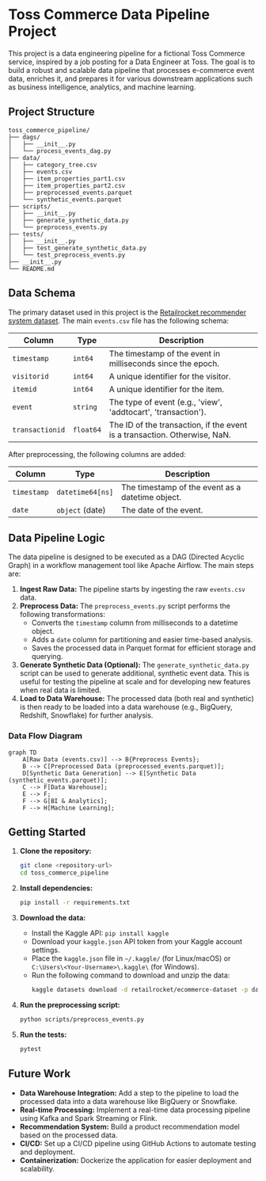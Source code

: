

# Toss Commerce Data Pipeline Project

This project is a data engineering pipeline for a fictional Toss Commerce service, inspired by a job posting for a Data Engineer at Toss. The goal is to build a robust and scalable data pipeline that processes e-commerce event data, enriches it, and prepares it for various downstream applications such as business intelligence, analytics, and machine learning.

## Project Structure

```
toss_commerce_pipeline/
├── dags/
│   ├── __init__.py
│   └── process_events_dag.py
├── data/
│   ├── category_tree.csv
│   ├── events.csv
│   ├── item_properties_part1.csv
│   ├── item_properties_part2.csv
│   ├── preprocessed_events.parquet
│   └── synthetic_events.parquet
├── scripts/
│   ├── __init__.py
│   ├── generate_synthetic_data.py
│   └── preprocess_events.py
├── tests/
│   ├── __init__.py
│   ├── test_generate_synthetic_data.py
│   └── test_preprocess_events.py
├── __init__.py
└── README.md
```

## Data Schema

The primary dataset used in this project is the [Retailrocket recommender system dataset](https://www.kaggle.com/retailrocket/ecommerce-dataset). The main `events.csv` file has the following schema:

| Column        | Type      | Description                                                                   |
|---------------|-----------|-------------------------------------------------------------------------------|
| `timestamp`   | `int64`   | The timestamp of the event in milliseconds since the epoch.                   |
| `visitorid`   | `int64`   | A unique identifier for the visitor.                                          |
| `itemid`      | `int64`   | A unique identifier for the item.                                             |
| `event`       | `string`  | The type of event (e.g., 'view', 'addtocart', 'transaction').                |
| `transactionid`| `float64` | The ID of the transaction, if the event is a transaction. Otherwise, NaN.     |

After preprocessing, the following columns are added:

| Column      | Type       | Description                                       |
|-------------|------------|---------------------------------------------------|
| `timestamp` | `datetime64[ns]` | The timestamp of the event as a datetime object.  |
| `date`      | `object` (date) | The date of the event.                            |

## Data Pipeline Logic

The data pipeline is designed to be executed as a DAG (Directed Acyclic Graph) in a workflow management tool like Apache Airflow. The main steps are:

1.  **Ingest Raw Data:** The pipeline starts by ingesting the raw `events.csv` data.
2.  **Preprocess Data:** The `preprocess_events.py` script performs the following transformations:
    *   Converts the `timestamp` column from milliseconds to a datetime object.
    *   Adds a `date` column for partitioning and easier time-based analysis.
    *   Saves the processed data in Parquet format for efficient storage and querying.
3.  **Generate Synthetic Data (Optional):** The `generate_synthetic_data.py` script can be used to generate additional, synthetic event data. This is useful for testing the pipeline at scale and for developing new features when real data is limited.
4.  **Load to Data Warehouse:** The processed data (both real and synthetic) is then ready to be loaded into a data warehouse (e.g., BigQuery, Redshift, Snowflake) for further analysis.

### Data Flow Diagram

```mermaid
graph TD
    A[Raw Data (events.csv)] --> B{Preprocess Events};
    B --> C[Preprocessed Data (preprocessed_events.parquet)];
    D[Synthetic Data Generation] --> E[Synthetic Data (synthetic_events.parquet)];
    C --> F[Data Warehouse];
    E --> F;
    F --> G[BI & Analytics];
    F --> H[Machine Learning];
```

## Getting Started

1.  **Clone the repository:**
    ```bash
    git clone <repository-url>
    cd toss_commerce_pipeline
    ```

2.  **Install dependencies:**
    ```bash
    pip install -r requirements.txt
    ```

3.  **Download the data:**
    *   Install the Kaggle API: `pip install kaggle`
    *   Download your `kaggle.json` API token from your Kaggle account settings.
    *   Place the `kaggle.json` file in `~/.kaggle/` (for Linux/macOS) or `C:\Users\<Your-Username>\.kaggle\` (for Windows).
    *   Run the following command to download and unzip the data:
        ```bash
        kaggle datasets download -d retailrocket/ecommerce-dataset -p data --unzip
        ```

4.  **Run the preprocessing script:**
    ```bash
    python scripts/preprocess_events.py
    ```

5.  **Run the tests:**
    ```bash
    pytest
    ```

## Future Work

*   **Data Warehouse Integration:** Add a step to the pipeline to load the processed data into a data warehouse like BigQuery or Snowflake.
*   **Real-time Processing:** Implement a real-time data processing pipeline using Kafka and Spark Streaming or Flink.
*   **Recommendation System:** Build a product recommendation model based on the processed data.
*   **CI/CD:** Set up a CI/CD pipeline using GitHub Actions to automate testing and deployment.
*   **Containerization:** Dockerize the application for easier deployment and scalability.

